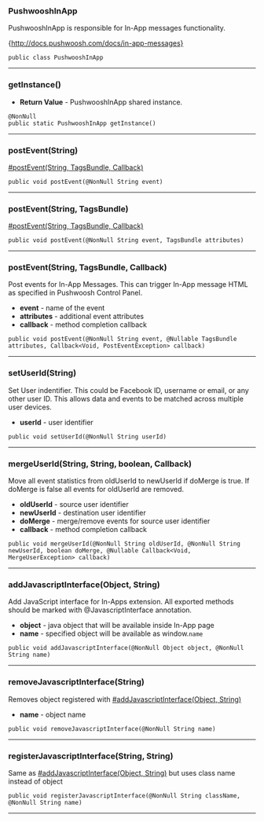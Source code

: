 ### PushwooshInApp <a name="PushwooshInApp"></a>
 PushwooshInApp is responsible for In-App messages functionality.

 {http://docs.pushwoosh.com/docs/in-app-messages}
```
public class PushwooshInApp 
```
---
### getInstance() <a name="getInstance()"></a>
 
* **Return Value** - PushwooshInApp shared instance.
```
@NonNull
public static PushwooshInApp getInstance() 
```
---
### postEvent(String) <a name="postEvent(String)"></a>
 [#postEvent(String, TagsBundle, Callback)](#postEvent(String,TagsBundle,Callback))
```
public void postEvent(@NonNull String event) 
```
---
### postEvent(String, TagsBundle) <a name="postEvent(String,TagsBundle)"></a>
 [#postEvent(String, TagsBundle, Callback)](#postEvent(String,TagsBundle,Callback))
```
public void postEvent(@NonNull String event, TagsBundle attributes) 
```
---
### postEvent(String, TagsBundle, Callback) <a name="postEvent(String,TagsBundle,Callback)"></a>
 Post events for In-App Messages. This can trigger In-App message HTML as specified in Pushwoosh Control Panel.

   
* **event** - name of the event
* **attributes** - additional event attributes
* **callback** - method completion callback
```
public void postEvent(@NonNull String event, @Nullable TagsBundle attributes, Callback<Void, PostEventException> callback) 
```
---
### setUserId(String) <a name="setUserId(String)"></a>
 Set User indentifier. This could be Facebook ID, username or email, or any other user ID.
 This allows data and events to be matched across multiple user devices.

 
* **userId** - user identifier
```
public void setUserId(@NonNull String userId) 
```
---
### mergeUserId(String, String, boolean, Callback) <a name="mergeUserId(String,String,boolean,Callback)"></a>
 Move all event statistics from oldUserId to newUserId if doMerge is true. If doMerge is false all events for oldUserId are removed.

    
* **oldUserId** - source user identifier
* **newUserId** - destination user identifier
* **doMerge** - merge/remove events for source user identifier
* **callback** - method completion callback
```
public void mergeUserId(@NonNull String oldUserId, @NonNull String newUserId, boolean doMerge, @Nullable Callback<Void, MergeUserException> callback) 
```
---
### addJavascriptInterface(Object, String) <a name="addJavascriptInterface(Object,String)"></a>
 Add JavaScript interface for In-Apps extension. All exported methods should be marked with @JavascriptInterface annotation.

  
* **object** - java object that will be available inside In-App page
* **name** - specified object will be available as window.`name`
```
public void addJavascriptInterface(@NonNull Object object, @NonNull String name) 
```
---
### removeJavascriptInterface(String) <a name="removeJavascriptInterface(String)"></a>
 Removes object registered with [#addJavascriptInterface(Object, String)](#addJavascriptInterface(Object,String))

 
* **name** - object name
```
public void removeJavascriptInterface(@NonNull String name) 
```
---
### registerJavascriptInterface(String, String) <a name="registerJavascriptInterface(String,String)"></a>
 Same as [#addJavascriptInterface(Object, String)](#addJavascriptInterface(Object,String)) but uses class name instead of object

```
public void registerJavascriptInterface(@NonNull String className, @NonNull String name) 
```
---
